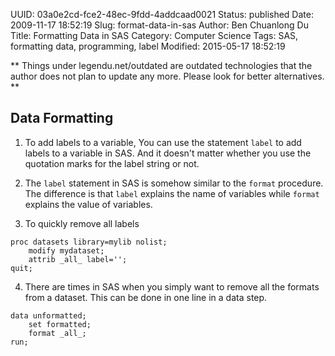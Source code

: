 UUID: 03a0e2cd-fce2-48ec-9fdd-4addcaad0021
Status: published
Date: 2009-11-17 18:52:19
Slug: format-data-in-sas
Author: Ben Chuanlong Du
Title: Formatting Data in SAS
Category: Computer Science
Tags: SAS, formatting data, programming, label
Modified: 2015-05-17 18:52:19

**
Things under legendu.net/outdated are outdated technologies 
that the author does not plan to update any more. 
Please look for better alternatives.
**


## Data Formatting

1. To add labels to a variable, 
You can use the statement `label` to add labels to a variable in SAS.
And it doesn't matter whether you use the quotation marks for the label string or not.


3. The `label` statement in SAS is somehow similar to the `format` procedure. 
The difference is that `label` explains the name of variables while 
`format` explains the value of variables. 


2. To quickly remove all labels 
```SAS
proc datasets library=mylib nolist;
    modify mydataset;
    attrib _all_ label='';
quit;
```

4. There are times in SAS when you simply want to remove all the formats from a dataset. 
This can be done in one line in a data step.
```SAS
data unformatted;
    set formatted;
    format _all_;
run;
```
